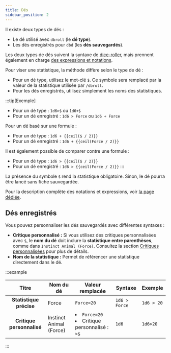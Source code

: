 ```yaml
---
title: Dés
sidebar_position: 2
---
```


Il existe deux types de dés :

- Le dé utilisé avec `dbroll` (le **dé type**).
- Les dés enregistrés pour `dbd` (les **dés sauvegardés**).

Les deux types de dés suivent la syntaxe de [dice-roller](https://dice-roller.github.io/documentation/), mais prennent également en charge [des expressions et notations](../../introduction/expression.mdx).

Pour viser une statistique, la méthode diffère selon le type de dé :
- Pour un dé type, utilisez le mot-clé `$`. Ce symbole sera remplacé par la valeur de la statistique utilisée par `/dbroll`.
- Pour les dés enregistrés, utilisez simplement les noms des statistiques.

:::tip[Exemple]
- Pour un dé type : `1d6>$` ou `1d6+$`
- Pour un dé enregistré : `1d6 > Force` ou `1d6 + Force`

Pour un dé basé sur une formule :
- Pour un dé type : `1d6 + {{ceil($ / 2)}}`
- Pour un dé enregistré : `1d6 + {{ceil(Force / 2)}}`

Il est également possible de comparer contre une formule :
- Pour un dé type : `1d6 > {{ceil($ / 2)}}`
- Pour un dé enregistré : `1d6 > {{ceil(Force / 2)}}`
:::

La présence du symbole `$` rend la statistique obligatoire. Sinon, le dé pourra être lancé sans fiche sauvegardée.

Pour la description complète des notations et expressions, voir [la page dédiée](../../introduction/expression.mdx).

## Dés enregistrés

Vous pouvez personnaliser les dés sauvegardés avec différentes syntaxes :

- **Critique personnalisé :** Si vous utilisez des critiques personnalisées avec `$`, le **nom du dé** doit inclure la **statistique entre parenthèses**, comme dans `Instinct Animal (Force)`. Consultez la section [Critiques personnalisées](./critics.md#les-critiques-personnalisées) pour plus de détails.
- **Nom de la statistique :** Permet de référencer une statistique directement dans le dé.

:::example

|           Titre           | Nom du dé               | Valeur remplacée                                         | Syntaxe       | Exemple    |
|:-------------------------:|-------------------------|----------------------------------------------------------|---------------|------------|
|  **Statistique précise**  | Force                   | `Force=20`                                               | `1d6 > Force` | `1d6 > 20` |
| **Critique personnalisé** | Instinct Animal (Force) | <li>`Force=20`</li><li>Critique personnalisé : `>$`</li> | `1d6`         | `1d6>20`   |

:::